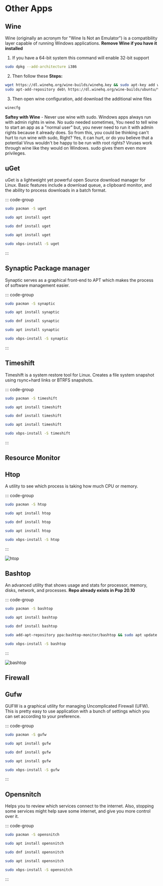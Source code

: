 # Other Apps

## Wine

Wine (originally an acronym for "Wine Is Not an Emulator") is a compatibility layer capable of running Windows applications.
**Remove Wine if you have it installed**

1. If you have a 64-bit system this command will enable 32-bit support

```sh
sudo dpkg --add-architecture i386
```

2. Then follow these **Steps:**

```sh
wget https://dl.winehq.org/wine-builds/winehq.key && sudo apt-key add winehq.key
sudo apt-add-repository deb\ https://dl.winehq.org/wine-builds/ubuntu/\ $(lsb_release -c | sed 's/Codename:\t/''/g')\ main && sudo apt update && sudo apt install --install-recommends winehq-stable -y
```

3. Then open wine configuration, add download the additional wine files

```sh
winecfg
```

**Saftey with Wine** - Never use wine with sudo. Windows apps always run with admin rights in wine. No sudo needed sometimes, You need to tell wine to start an app as a "normal user" but, you never need to run it with admin rights because it already does. So from this, you could be thinking can't hurt to run wine with sudo, Right? Yes, it can hurt, or do you believe that a potential Virus wouldn't be happy to be run with root rights? Viruses work through wine like they would on Windows. sudo gives them even more privileges.

## uGet

uGet is a lightweight yet powerful open Source download manager for Linux. Basic features include a download queue, a clipboard monitor, and the ability to process downloads in a batch format.

::: code-group

```sh [Arch]
sudo pacman -S uget
```

```sh [Debian]
sudo apt install uget
```

```sh [Fedora]
sudo dnf install uget
```

```sh [Ubuntu]
sudo apt install uget
```

```sh [Void]
sudo xbps-install -S uget
```

:::

## Synaptic Package manager

Synaptic serves as a graphical front-end to APT which makes the process of software management easier.

::: code-group

```sh [Arch]
sudo pacman -S synaptic
```

```sh [Debian]
sudo apt install synaptic
```

```sh [Fedora]
sudo dnf install synaptic
```

```sh [Ubuntu]
sudo apt install synaptic
```

```sh [Void]
sudo xbps-install -S synaptic
```

:::

## Timeshift

Timeshift is a system restore tool for Linux. Creates a file system snapshot using rsync+hard links or BTRFS snapshots.

::: code-group

```sh [Arch]
sudo pacman -S timeshift
```

```sh [Debian]
sudo apt install timeshift
```

```sh [Fedora]
sudo dnf install timeshift
```

```sh [Ubuntu]
sudo apt install timeshift
```

```sh [Void]
sudo xbps-install -S timeshift
```

:::

## Resource Monitor

## Htop

A utility to see which process is taking how much CPU or memory.

::: code-group

```sh [Arch]
sudo pacman -S htop
```

```sh [Debian]
sudo apt install htop
```

```sh [Fedora]
sudo dnf install htop
```

```sh [Ubuntu]
sudo apt install htop
```

```sh [Void]
sudo xbps-install -S htop
```

:::

![htop](https://imgur.com/q6j85Hk.gif)

## Bashtop

An advanced utility that shows usage and stats for processor, memory, disks, network, and processes.
**Repo already exists in Pop 20.10**

::: code-group

```sh [Arch]
sudo pacman -S bashtop
```

```sh [Debian]
sudo apt install bashtop
```

```sh [Fedora]
sudo dnf install bashtop
```

```sh [Ubuntu]
sudo add-apt-repository ppa:bashtop-monitor/bashtop && sudo apt update && sudo apt install bashtop -y
```

```sh [Void]
sudo xbps-install -S bashtop
```

:::

![bashtop](https://imgur.com/mvpMdQ1.gif)

## Firewall

## Gufw

GUFW is a graphical utility for managing Uncomplicated Firewall (UFW). This is pretty easy to use application with a bunch of settings which you can set according to your preference.

::: code-group

```sh [Arch]
sudo pacman -S gufw
```

```sh [Debian]
sudo apt install gufw
```

```sh [Fedora]
sudo dnf install gufw
```

```sh [Ubuntu]
sudo apt install gufw
```

```sh [Void]
sudo xbps-install -S gufw
```

:::

## Opensnitch

Helps you to review which services connect to the internet. Also, stopping some services might help save some internet, and give you more control over it.

::: code-group

```sh [Arch]
sudo pacman -S opensnitch
```

```sh [Debian]
sudo apt install opensnitch
```

```sh [Fedora]
sudo dnf install opensnitch
```

```sh [Ubuntu]
sudo apt install opensnitch
```

```sh [Void]
sudo xbps-install -S opensnitch
```

:::

